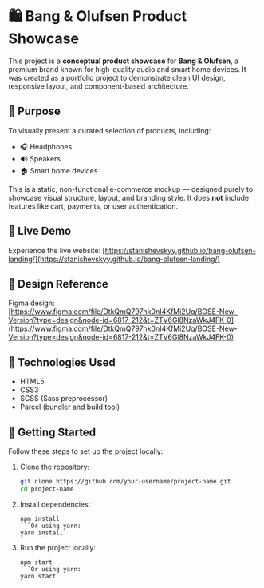 # 🛍️ Bang & Olufsen Product Showcase

This project is a **conceptual product showcase** for **Bang & Olufsen**, a premium brand known for high-quality audio and smart home devices. It was created as a portfolio project to demonstrate clean UI design, responsive layout, and component-based architecture.

## 🎯 Purpose

To visually present a curated selection of products, including:

- 🎧 Headphones
- 🔊 Speakers
- 🏠 Smart home devices

This is a static, non-functional e-commerce mockup — designed purely to showcase visual structure, layout, and branding style. It does **not** include features like cart, payments, or user authentication.

## 🔗 Live Demo

Experience the live website: [https://stanishevskyy.github.io/bang-olufsen-landing/](https://stanishevskyy.github.io/bang-olufsen-landing/)

## 🎨 Design Reference

Figma design:
[https://www.figma.com/file/DtkQmQ797hk0nI4KfMi2Uq/BOSE-New-Version?type=design&node-id=6817-212&t=ZTV6Gl8NzaWkJ4FK-0](https://www.figma.com/file/DtkQmQ797hk0nI4KfMi2Uq/BOSE-New-Version?type=design&node-id=6817-212&t=ZTV6Gl8NzaWkJ4FK-0)

## 🧰 Technologies Used

- HTML5
- CSS3
- SCSS (Sass preprocessor)
- Parcel (bundler and build tool)

## 🚀 Getting Started

Follow these steps to set up the project locally:

1. Clone the repository:

   ```bash
   git clone https://github.com/your-username/project-name.git
   cd project-name
   ```

2. Install dependencies:

   ````Using npm:
   npm install
   ```Or using yarn:
   yarn install
   ````

3. Run the project locally:

   ````Using npm:
   npm start
   ```Or using yarn:
   yarn start
   ````
